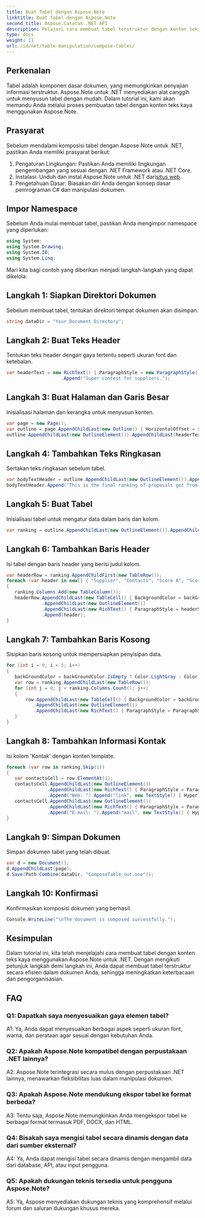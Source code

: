```yaml
---
title: Buat Tabel dengan Aspose.Note
linktitle: Buat Tabel dengan Aspose.Note
second_title: Aspose.Catatan .NET API
description: Pelajari cara membuat tabel terstruktur dengan konten teks kaya menggunakan Aspose.Note untuk .NET. Tingkatkan pengorganisasian dan keterbacaan dokumen dengan mudah.
type: docs
weight: 11
url: /id/net/table-manipulation/compose-tables/
---
```

## Perkenalan

Tabel adalah komponen dasar dokumen, yang memungkinkan penyajian informasi terstruktur. Aspose.Note untuk .NET menyediakan alat canggih untuk menyusun tabel dengan mudah. Dalam tutorial ini, kami akan memandu Anda melalui proses pembuatan tabel dengan konten teks kaya menggunakan Aspose.Note.

## Prasyarat

Sebelum mendalami komposisi tabel dengan Aspose.Note untuk .NET, pastikan Anda memiliki prasyarat berikut:

1. Pengaturan Lingkungan: Pastikan Anda memiliki lingkungan pengembangan yang sesuai dengan .NET Framework atau .NET Core.
2.  Instalasi: Unduh dan instal Aspose.Note untuk .NET dari[situs web](https://releases.aspose.com/note/net/).
3. Pengetahuan Dasar: Biasakan diri Anda dengan konsep dasar pemrograman C# dan manipulasi dokumen.

## Impor Namespace

Sebelum Anda mulai membuat tabel, pastikan Anda mengimpor namespace yang diperlukan:

```csharp
using System;
using System.Drawing;
using System.IO;
using System.Linq;
```

Mari kita bagi contoh yang diberikan menjadi langkah-langkah yang dapat dikelola:

## Langkah 1: Siapkan Direktori Dokumen

Sebelum membuat tabel, tentukan direktori tempat dokumen akan disimpan.

```csharp
string dataDir = "Your Document Directory";
```

## Langkah 2: Buat Teks Header

Tentukan teks header dengan gaya tertentu seperti ukuran font dan ketebalan.

```csharp
var headerText = new RichText() { ParagraphStyle = new ParagraphStyle() { FontSize = 18, IsBold = true }, Alignment = HorizontalAlignment.Center }
					.Append("Super contest for suppliers.");
```

## Langkah 3: Buat Halaman dan Garis Besar

Inisialisasi halaman dan kerangka untuk menyusun konten.

```csharp
var page = new Page();
var outline = page.AppendChildLast(new Outline() { HorizontalOffset = 50 });
outline.AppendChildLast(new OutlineElement()).AppendChildLast(headerText);
```

## Langkah 4: Tambahkan Teks Ringkasan

Sertakan teks ringkasan sebelum tabel.

```csharp
var bodyTextHeader = outline.AppendChildLast(new OutlineElement()).AppendChildLast(new RichText() { ParagraphStyle = ParagraphStyle.Default });
bodyTextHeader.Append("This is the final ranking of proposals got from our suppliers.");
```

## Langkah 5: Buat Tabel

Inisialisasi tabel untuk mengatur data dalam baris dan kolom.

```csharp
var ranking = outline.AppendChildLast(new OutlineElement()).AppendChildLast(new Table());
```

## Langkah 6: Tambahkan Baris Header

Isi tabel dengan baris header yang berisi judul kolom.

```csharp
var headerRow = ranking.AppendChildFirst(new TableRow());
foreach (var header in new[] { "Supplier", "Contacts", "Score A", "Score B", "Score C", "Final score", "Attached materials", "Comments" })
{
   ranking.Columns.Add(new TableColumn());
   headerRow.AppendChildLast(new TableCell() { BackgroundColor = backGroundColor })
			 .AppendChildLast(new OutlineElement())
			 .AppendChildLast(new RichText() { ParagraphStyle = headerStyle })
			 .Append(header);
}
```

## Langkah 7: Tambahkan Baris Kosong

Sisipkan baris kosong untuk mempersiapkan penyisipan data.

```csharp
for (int i = 0; i < 5; i++)
{
   backGroundColor = backGroundColor.IsEmpty ? Color.LightGray : Color.Empty;
   var row = ranking.AppendChildLast(new TableRow());
   for (int j = 0; j < ranking.Columns.Count(); j++)
   {
	   row.AppendChildLast(new TableCell() { BackgroundColor = backGroundColor })
		  .AppendChildLast(new OutlineElement())
		  .AppendChildLast(new RichText() { ParagraphStyle = ParagraphStyle.Default });
   }
}
```

## Langkah 8: Tambahkan Informasi Kontak

Isi kolom 'Kontak' dengan konten template.

```csharp
foreach (var row in ranking.Skip(1))
{
   var contactsCell = row.ElementAt(1);
   contactsCell.AppendChildLast(new OutlineElement())
			   .AppendChildLast(new RichText() { ParagraphStyle = ParagraphStyle.Default })
			   .Append("Web: ").Append("link", new TextStyle() { HyperlinkAddress = "www.link.com", IsHyperlink = true });
   contactsCell.AppendChildLast(new OutlineElement())
			   .AppendChildLast(new RichText() { ParagraphStyle = ParagraphStyle.Default })
			   .Append("E-mail: ").Append("mail", new TextStyle() { HyperlinkAddress = "mailto:hi@link.com", IsHyperlink = true });
}
```

## Langkah 9: Simpan Dokumen

Simpan dokumen tabel yang telah dibuat.

```csharp
var d = new Document();
d.AppendChildLast(page);
d.Save(Path.Combine(dataDir, "ComposeTable_out.one"));
```

## Langkah 10: Konfirmasi

Konfirmasikan komposisi dokumen yang berhasil.

```csharp
Console.WriteLine("\nThe document is composed successfully.");
```

## Kesimpulan

Dalam tutorial ini, kita telah menjelajahi cara membuat tabel dengan konten teks kaya menggunakan Aspose.Note untuk .NET. Dengan mengikuti petunjuk langkah demi langkah ini, Anda dapat membuat tabel terstruktur secara efisien dalam dokumen Anda, sehingga meningkatkan keterbacaan dan pengorganisasian.

## FAQ

### Q1: Dapatkah saya menyesuaikan gaya elemen tabel?
   
A1: Ya, Anda dapat menyesuaikan berbagai aspek seperti ukuran font, warna, dan perataan agar sesuai dengan kebutuhan Anda.

### Q2: Apakah Aspose.Note kompatibel dengan perpustakaan .NET lainnya?
   
A2: Aspose.Note terintegrasi secara mulus dengan perpustakaan .NET lainnya, menawarkan fleksibilitas luas dalam manipulasi dokumen.

### Q3: Apakah Aspose.Note mendukung ekspor tabel ke format berbeda?
   
A3: Tentu saja, Aspose.Note memungkinkan Anda mengekspor tabel ke berbagai format termasuk PDF, DOCX, dan HTML.

### Q4: Bisakah saya mengisi tabel secara dinamis dengan data dari sumber eksternal?
   
A4: Ya, Anda dapat mengisi tabel secara dinamis dengan mengambil data dari database, API, atau input pengguna.

### Q5: Apakah dukungan teknis tersedia untuk pengguna Aspose.Note?
   
A5: Ya, Aspose menyediakan dukungan teknis yang komprehensif melalui forum dan saluran dukungan khusus mereka.